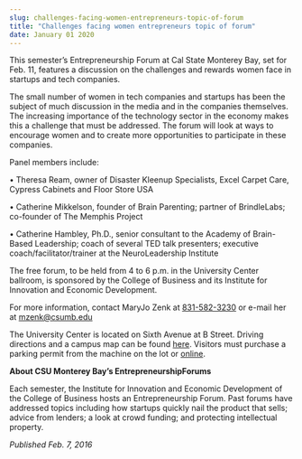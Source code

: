 ```yaml
---
slug: challenges-facing-women-entrepreneurs-topic-of-forum
title: "Challenges facing women entrepreneurs topic of forum"
date: January 01 2020
---
```


 
<p>
  This semester’s Entrepreneurship Forum at Cal State Monterey Bay, set for Feb.
  11, features a discussion on the challenges and rewards women face in startups
  and tech companies.
</p>
<p>
  The small number of women in tech companies and startups has been the subject
  of much discussion in the media and in the companies themselves. The
  increasing importance of the technology sector in the economy makes this a
  challenge that must be addressed. The forum will look at ways to encourage
  women and to create more opportunities to participate in these companies.
</p>
<p>Panel members include:</p>
<p>
  • Theresa Ream, owner of Disaster Kleenup Specialists, Excel Carpet Care,
  Cypress Cabinets and Floor Store USA
</p>
<p>
  • Catherine Mikkelson, founder of Brain Parenting; partner of BrindleLabs;
  co&#45;founder of The Memphis Project
</p>
<p>
  • Catherine Hambley, Ph.D., senior consultant to the Academy of
  Brain&#45;Based Leadership; coach of several TED talk presenters; executive
  coach/facilitator/trainer at the NeuroLeadership Institute
</p>
<p>
  The free forum, to be held from 4 to 6 p.m. in the University Center ballroom,
  is sponsored by the College of Business and its Institute for Innovation and
  Economic Development.
</p>
<p>
  For more information, contact MaryJo Zenk at
  <a href="file://localhost/tel/831&#45;582&#45;3230">831&#45;582&#45;3230</a>
  or e&#45;mail her at
  <a
    href="&#x6d;&#97;&#x69;&#108;t&#x6f;&#58;&#x6d;&#122;&#101;&#x6e;&#107;&#x40;&#99;&#115;&#x75;&#109;&#x62;&#x2e;&#101;&#x64;&#117;"
    >mzenk@csumb.edu</a
  >
</p>
<p>
  The University Center is located on Sixth Avenue at B Street. Driving
  directions and a campus map can be found
  <a href="https://csumb.edu/maps">here</a>. Visitors must purchase a parking
  permit from the machine on the lot or
  <a href="https://csumb.edu/parking">online</a>.
</p>
<p><strong>About CSU Monterey Bay’s EntrepreneurshipForums</strong></p>
<p>
  Each semester, the Institute for Innovation and Economic Development of the
  College of Business hosts an Entrepreneurship Forum. Past forums have
  addressed topics including how startups quickly nail the product that sells;
  advice from lenders; a look at crowd funding; and protecting intellectual
  property.
</p>
<p><em>Published Feb. 7, 2016</em></p>
 
